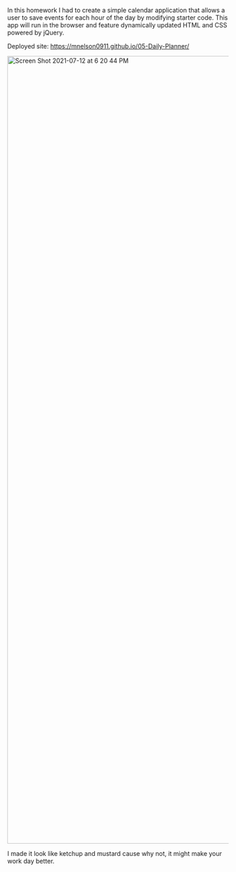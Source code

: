 
In this homework I had to create a simple calendar application that allows a user to save events for each hour of the day by modifying starter code. This app will run in the browser and feature dynamically updated HTML and CSS powered by jQuery.


Deployed site: https://mnelson0911.github.io/05-Daily-Planner/


<img width="1792" alt="Screen Shot 2021-07-12 at 6 20 44 PM" src="https://user-images.githubusercontent.com/82041371/125367517-e20dd680-e33d-11eb-8643-00ce1505cd62.png">



I made it look like ketchup and mustard cause why not, it might make your work day better.




